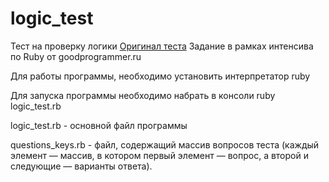 # logic_test
Тест на проверку логики
[Оригинал теста](http://syntone.ru/psytesty/test-logicheskogo-myshleniya) 
Задание в рамках интенсива по Ruby от goodprogrammer.ru

Для работы программы, необходимо установить интерпрeтатор ruby

Для запуска программы необходимо набрать в консоли ruby logic_test.rb

logic_test.rb - основной файл программы

questions_keys.rb - файл, содержащий массив вопросов теста 
(каждый элемент — массив, в котором первый элемент — вопрос, а второй и следующие — варианты ответа).
